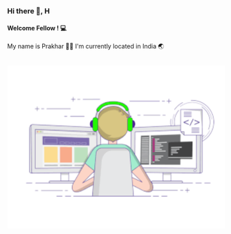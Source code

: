 ### Hi there 👋, H
#### Welcome Fellow <Developers/>! 💻
My name is Prakhar 👨‍💻 I'm currently located in India 🌏
<h2><img src="https://github.com/J4Web/j4web/blob/main/bg.gif"  width="600px"></h2>
